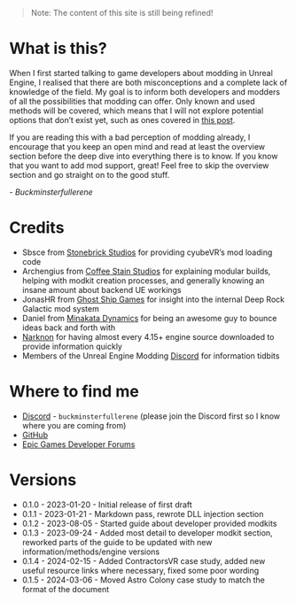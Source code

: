 > Note: The content of this site is still being refined! 

# What is this?
When I first started talking to game developers about modding in Unreal Engine, I realised that there are both misconceptions and a complete lack of knowledge of the field. My goal is to inform both developers and modders of all the possibilities that modding can offer. Only known and used methods will be covered, which means that I will not explore potential options that don’t exist yet, such as ones covered in [this post](https://forums.unrealengine.com/t/modding-data-driven-thoughts-how-to-best-accomplish/65495).

If you are reading this with a bad perception of modding already, I encourage that you keep an open mind and read at least the overview section before the deep dive into everything there is to know. If you know that you want to add mod support, great! Feel free to skip the overview section and go straight on to the good stuff.

*\- Buckminsterfullerene*

# Credits
- Sbsce from [Stonebrick Studios](https://store.steampowered.com/app/619500/cyubeVR/) for providing cyubeVR’s mod loading code
- Archengius from [Coffee Stain Studios](https://www.coffeestainstudios.com/) for explaining modular builds, helping with modkit creation processes, and generally knowing an insane amount about backend UE workings
- JonasHR from [Ghost Ship Games](https://ghostship.dk/) for insight into the internal Deep Rock Galactic mod system
- Daniel from [Minakata Dynamics](https://minakatadynamics.co.jp/) for being an awesome guy to bounce ideas back and forth with
- [Narknon](https://github.com/narknon) for having almost every 4.15+ engine source downloaded to provide information quickly
- Members of the Unreal Engine Modding [Discord](https://discord.gg/zVvsE9mEEa) for information tidbits

# Where to find me
- [Discord](https://discord.gg/zVvsE9mEEa) - `buckminsterfullerene` (please join the Discord first so I know where you are coming from)
- [GitHub](https://github.com/Buckminsterfullerene02)
- [Epic Games Developer Forums](https://dev.epicgames.com/community/profile/4an3/bobby459001)

# Versions
- 0.1.0 - 2023-01-20 - Initial release of first draft
- 0.1.1 - 2023-01-21 - Markdown pass, rewrote DLL injection section
- 0.1.2 - 2023-08-05 - Started guide about developer provided modkits
- 0.1.3 - 2023-09-24 - Added most detail to developer modkit section, reworked parts of the guide to be updated with new information/methods/engine versions
- 0.1.4 - 2024-02-15 - Added ContractorsVR case study, added new useful resource links where necessary, fixed some poor wording
- 0.1.5 - 2024-03-06 - Moved Astro Colony case study to match the format of the document